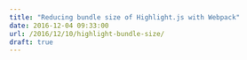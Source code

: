 ```yaml
---
title: "Reducing bundle size of Highlight.js with Webpack"
date: 2016-12-04 09:33:00
url: /2016/12/10/highlight-bundle-size/
draft: true
---
```



